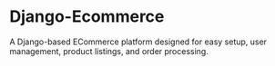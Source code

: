 # Django-Ecommerce
A Django-based ECommerce platform designed for easy setup, user management, product listings, and order processing.
